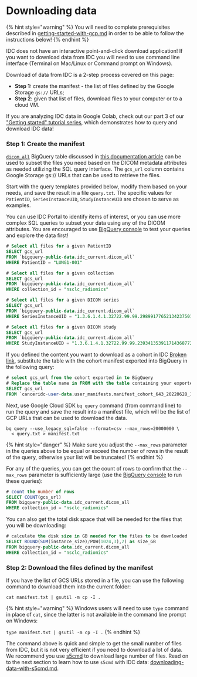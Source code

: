 # Downloading data

{% hint style="warning" %}
You will need to complete prerequisites described in [getting-started-with-gcp.md](../../introduction/getting-started-with-gcp.md "mention") in order to be able to follow the instructions below!
{% endhint %}

IDC does not have an interactive point-and-click download application! If you want to download data from IDC you will need to use command line interface (Terminal on Mac/Linux or Command prompt on Windows).

Download of data from IDC is a 2-step process covered on this page:

* **Step 1:** create the manifest - the list of files defined by the Google Storage `gs://` URLs;
* **Step 2**: given that list of files, download files to your computer or to a cloud VM.&#x20;

If you are analyzing IDC data in Google Colab, check out our part 3 of our ["Getting started" tutorial series](https://github.com/ImagingDataCommons/IDC-Tutorials/tree/master/notebooks/getting\_started), which demonstrates how to query and download IDC data!

### Step 1: Create the manifest&#x20;

[`dicom_all`](https://console.cloud.google.com/bigquery?p=bigquery-public-data\&d=idc\_current\&t=dicom\_all\&page=table) BigQuery table discussed in [this documentation article](https://learn.canceridc.dev/data/organization-of-data/files-and-metadata#bigquery-tables) can be used to subset the files you need based on the DICOM metadata attributes as needed utilizing the SQL query interface. The `gcs_url` column contains Google Storage gs:// URLs that can be used to retrieve the files.

Start with the query templates provided below, modify them based on your needs, and save the result in a file `query.txt`. The specific values for `PatientID`, `SeriesInstanceUID`, `StudyInstanceUID` are chosen to serve as examples.&#x20;

You can use IDC Portal to identify items of interest, or you can use more complex SQL queries to subset your data using any of the DICOM attributes. You are encouraged to use [BigQuery console](https://console.cloud.google.com/bigquery) to test your queries and explore the data first!

```sql
# Select all files for a given PatientID
SELECT gcs_url
FROM `bigquery-public-data.idc_current.dicom_all`
WHERE PatientID = "LUNG1-001"
```

```sql
# Select all files for a given collection
SELECT gcs_url
FROM `bigquery-public-data.idc_current.dicom_all`
WHERE collection_id = "nsclc_radiomics"
```

```sql
# Select all files for a given DICOM series
SELECT gcs_url
FROM `bigquery-public-data.idc_current.dicom_all`
WHERE SeriesInstanceUID = "1.3.6.1.4.1.32722.99.99.298991776521342375010861296712563382046"
```

```sql
# Select all files for a given DICOM study
SELECT gcs_url
FROM `bigquery-public-data.idc_current.dicom_all`
WHERE StudyInstanceUID = "1.3.6.1.4.1.32722.99.99.239341353911714368772597187099978969331"
```

If you defined the content you want to download as a cohort in IDC [Broken link](broken-reference "mention"), substitute the table with the cohort manifest exported into BigQuery in the following query:

```sql
# select gcs_url from the cohort exported in to BigQuery
# Replace the table name in FROM with the table containing your exported manifest!
SELECT gcs_url
FROM `canceridc-user-data.user_manifests.manifest_cohort_643_20220628_165636`
```

Next, use Google Cloud SDK `bq query` command (from command line) to run the query and save the result into a manifest file, which will be the list of GCP URLs that can be used to download the data.

```shell
bq query --use_legacy_sql=false --format=csv --max_rows=20000000 \
  < query.txt > manifest.txt
```

{% hint style="danger" %}
Make sure you adjust the `--max_rows` parameter in the queries above to be equal or exceed the number of rows in the result of the query, otherwise your list will be truncated!&#x20;
{% endhint %}

For any of the queries, you can get the count of rows to confirm that the `--max_rows` parameter is sufficiently large (use the [BigQuery console](https://console.cloud.google.com/bigquery) to run these queries):

```sql
# count the number of rows
SELECT COUNT(gcs_url) 
FROM bigquery-public-data.idc_current.dicom_all 
WHERE collection_id = "nsclc_radiomics"
```

You can also get the total disk space that will be needed for the files that you will be downloading:

```sql
# calculate the disk size in GB needed for the files to be downloaded
SELECT ROUND(SUM(instance_size)/POW(1024,3),2) as size_GB 
FROM bigquery-public-data.idc_current.dicom_all 
WHERE collection_id = "nsclc_radiomics"
```

### Step 2: Download the files defined by the manifest

If you have the list of GCS URLs stored in a file, you can use the following command to download them into the current folder:

```shell-session
cat manifest.txt | gsutil -m cp -I .
```

{% hint style="warning" %}
Windows users will need to use `type` command in place of `cat`, since the latter is not available in the command line prompt on Windows:

`type manifest.txt | gsutil -m cp -I .`
{% endhint %}

The command above is quick and simple to get the small number of files from IDC, but it is not very efficient if you need to download a lot of data. We recommend you use [s5cmd](https://github.com/peak/s5cmd) to download large number of files. Read on to the next section to learn how to use `s5cmd` with IDC data: [downloading-data-with-s5cmd.md](downloading-data-with-s5cmd.md "mention").
